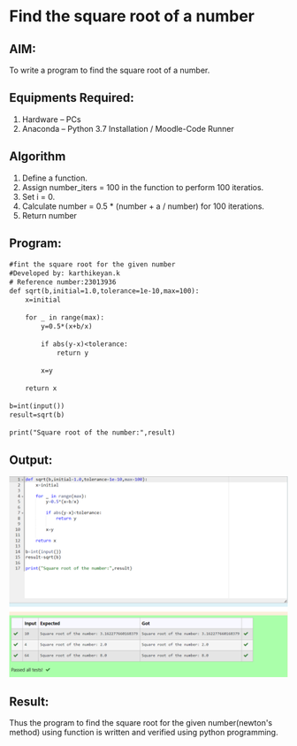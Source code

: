 # Find the square root of a number

## AIM:
To write a program to find the square root of a number.

## Equipments Required:
1. Hardware – PCs
2. Anaconda – Python 3.7 Installation / Moodle-Code Runner

## Algorithm
1. Define a function.
2. Assign number_iters = 100 in the function to perform 100 iteratios.
3. Set i = 0.
4. Calculate  number = 0.5 * (number + a / number) for 100 iterations.
5. Return number

## Program:
```
#fint the square root for the given number
#Developed by: karthikeyan.k
# Reference number:23013936
def sqrt(b,initial=1.0,tolerance=1e-10,max=100):
    x=initial
    
    for _ in range(max):
        y=0.5*(x+b/x)
        
        if abs(y-x)<tolerance:
            return y
            
        x=y
        
    return x
    
b=int(input())
result=sqrt(b)
    
print("Square root of the number:",result)

```

## Output:
![Alt text](<Screenshot 2023-11-29 232815.png>)

## Result:
Thus the program to find the square root for the given number(newton's method) using function is written and verified using python programming.
